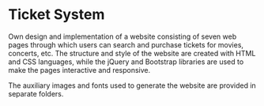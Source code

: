 # Ticket System 

Own design and implementation of a website consisting of seven web pages through which users can search and purchase tickets for movies, concerts, etc.
The structure and style of the website are created with HTML and CSS languages, while the jQuery and Bootstrap libraries are used to make the pages interactive and responsive. 

The аuxiliary images and fonts used to generate the website are provided in separate folders.

